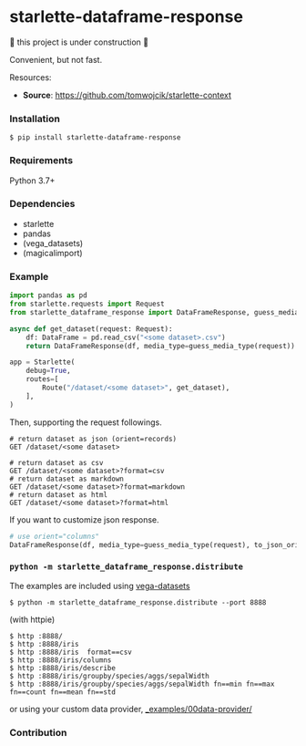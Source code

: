 # starlette-dataframe-response

:construction: this project is under construction :construction:

Convenient, but not fast.

Resources:

* **Source**: https://github.com/tomwojcik/starlette-context

### Installation 

`$ pip install starlette-dataframe-response`


### Requirements
Python 3.7+

### Dependencies

- starlette
- pandas
- (vega_datasets)
- (magicalimport)

### Example

```python
import pandas as pd
from starlette.requests import Request
from starlette_dataframe_response import DataFrameResponse, guess_media_type

async def get_dataset(request: Request):
    df: DataFrame = pd.read_csv("<some dataset>.csv")
    return DataFrameResponse(df, media_type=guess_media_type(request))

app = Starlette(
    debug=True,
    routes=[
        Route("/dataset/<some dataset>", get_dataset),
    ],
)
```


Then, supporting the request followings.

```
# return dataset as json (orient=records)
GET /dataset/<some dataset>

# return dataset as csv
GET /dataset/<some dataset>?format=csv
# return dataset as markdown
GET /dataset/<some dataset>?format=markdown
# return dataset as html
GET /dataset/<some dataset>?format=html
```

If you want to customize json response.

```py
# use orient="columns"
DataFrameResponse(df, media_type=guess_media_type(request), to_json_orient="columns")
```

### `python -m starlette_dataframe_response.distribute`

The examples are included using [vega-datasets](https://github.com/vega/vega-datasets)

```console
$ python -m starlette_dataframe_response.distribute --port 8888
```

(with httpie)

```
$ http :8888/
$ http :8888/iris
$ http :8888/iris  format==csv
$ http :8888/iris/columns
$ http :8888/iris/describe
$ http :8888/iris/groupby/species/aggs/sepalWidth
$ http :8888/iris/groupby/species/aggs/sepalWidth fn==min fn==max fn==count fn==mean fn==std
```

or using your custom data provider, [_examples/00data-provider/](_examples/00data-provider/)

### Contribution
